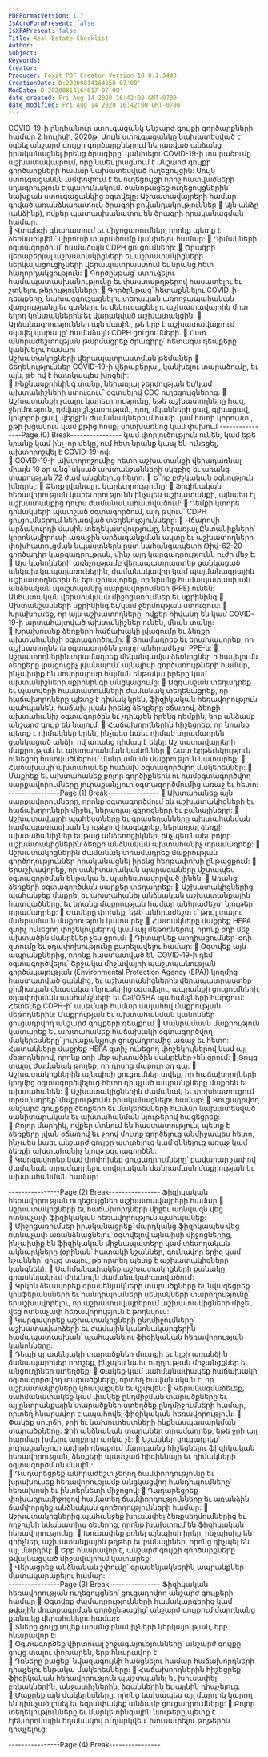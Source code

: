 ```yaml
---
PDFFormatVersion: 1.7
IsAcroFormPresent: false
IsXFAPresent: false
Title: Real Estate Checklist
Author: 
Subject: 
Keywords: 
Creator: 
Producer: Foxit PDF Creator Version 10.0.1.3443
CreationDate: D:20200814164258-07'00'
ModDate: D:20200814164617-07'00'
date_created: Fri Aug 14 2020 16:42:00 GMT-0700
date_modified: Fri Aug 14 2020 16:42:00 GMT-0700
---
```

 
COVID-19-ի ընդհանուր ստուգացանկ 
Անշարժ գույքի գործարքների համար 
2 հուլիսի, 2020թ. 
Սույն ստուգացանկը նախատեսված է օգնել անշարժ գույքի գործարքներում ներառված անձանց 
իրականացնել իրենց ծրագիրը՝ կանխելու COVID-19-ի տարածումը աշխատավայրում, որը նաեւ 
լրացնում է Անշարժ գույքի գործարքների համար նախատեսված ուղեցույցին: Սույն ստուգացանկն 
ամփոփում է եւ ուղեցույցի որոշ հատվածների սղագրություն է պարունակում. ծանոթացեք 
ուղեցույցներին՝ նախքան ստուգացանկից օգտվելը: 
Աշխատավայրերի համար գրված 
առանձնահատուկ ծրագրի 
բովանդակություններ 
 Այն անձը (անձինք), ովքեր պատասխանատու են ծրագրի իրականացման համար:  
 Վտանգի գնահատում եւ միջոցառումներ, որոնք պետք է ձեռնարկվեն՝ վիրուսի 
տարածումը կանխելու համար: 
 Դիմակների օգտագործում՝ համաձայն CDPH ցուցումների: 
 Ծրագրի վերաբերյալ աշխատակիցների եւ աշխատակիցների ներկայացուցիչների 
վերապատրաստում եւ նրանց հետ հաղորդակցություն: 
 Գործընթաց՝ ստուգելու համապատասխանությունը եւ փաստաթղթերով հասատելու եւ 
շտկելու թերությունները: 
 Գործընթաց՝ հետաքննելու COVID-ի դեպքերը, նախազգուշացնելու տեղական 
առողջապահական վարչությանը եւ գտնելու եւ մեկուսացնելու աշխատավայրին մոտ 
եղող կոնտակներին եւ վարակված աշխատակցին: 
 Արձանագրություններ այն մասին, թե երբ է աշխատավայրում սկսվել վարակը՝ 
համաձայն CDPH ցուցումների. 
 Ըստ անհրաժեշտության թարմացրեք ծրագիրը՝ հետագա դեպքերը կանխելու համար:    
Աշխատակիցների վերապատրաստման 
թեմաներ 
 Տեղեկություններ COVID-19-ի վերաբերյալ, կանխելու տարածումը, եւ այն, թե ով է 
հատկապես խոցելի:  
 Ինքնասքրինինգ տանը, ներառյալ ջերմության եւ/կամ ախտանիշների ստուգում՝ 
օգտվելով CDC ուղեցույցներից: 
 Աշխատանքի չգալու կարեւորությունը, եթե աշխատողները հազ, ջերմություն, դժվար 
շնչառության, դող, մկանների ցավ, գլխացավ, կոկորդի ցավ, վերջին ժամանակներում 
համի կամ հոտի կորուստ , քթի խցանում կամ քթից հոսք, սրտխառնոց կամ փսխում 
----------------Page (0) Break----------------
կամ փորլուծություն ունեն, կամ եթե նրանք կամ ինչ-որ մեկը, ում հետ նրանք կապ են 
ունեցել, ախտորոշվել է COVID-19-ով:  
 COVID-19-ի ախտորոշումից հետո աշխատանքի վերադառնալ միայն 10 օր անց՝ 
սկսած ախտանշանների սկզբից եւ առանց տաքության 72 ժամ անցնելուց հետո: 
 Ե՞րբ բժշկական օգնություն խնդրել: 
 Ձեռք լվանալու կարեւորությունը: 
 Ֆիզիկական հեռավորության կարեւորությունն ինչպես աշխատանքի, այնպես էլ 
աշխատանքից դուրս ժամանակահատվածում: 
 Դեմքի կտորե դիմակների պատշաճ օգտագործում, այդ թվում՝ CDPH ցուցումներում 
ներառված տեղեկությունները: 
 Վճարովի արձակուրդի մասին տեղեկատվությունը, ներառյալ Ընտանիքների՝  
կորոնավիրուսի առաջին արձագանքման ակտը   եւ աշխատողների փոխհատուցման 
նպաստներն ըստ նահանգապետի Թիվ-62-20 գործադիր կարգադրության,  մինչ այդ 
կարգադրությունն ուժի մեջ է: 
 Այս կանոնների առնչությամբ վերապատրաստեք ցանկացած անկախ 
կապալառուներին, ժամանակավոր կամ պայմանագրային աշխատողներին եւ 
երաշխավորեք, որ նրանք համապատասխան անձնական պաշտպանիչ 
սարքավորումներ (PPE) ունեն: 
Անհատական վերահսկման միջոցառումներ եւ 
սքրինինգ 
 Ախտանշանների սքրինինգ եւ/կամ ջերմության ստուգում: 
 Խրախուսեք, որ այն աշխատողները, ովքեր հիվանդ են կամ COVID-19-ի 
արտահայտված ախտանիշներ ունեն, մնան տանը:  
 Խրախուսեք ձեռքերի հաճախակի լվացումը եւ ձեռքի ախտահանիչի օգտագործումը: 
 Տրամադրեք եւ երախավորեք, որ աշխատողներն օգտագործեն բոլոր անհրաժեշտ 
PPE-ն: 
 Աշխատողներին տրամադրեք մեկանգամյա ձեռնոցներ ի հավելումն ձեռքերը 
լրացուցիչ լվանալուն՝ այնպիսի գործառույթների համար, ինչպիսիք են սովորաբար 
հպման ենթակա իրերը կամ ախտանիշների սքրինինգի անցկացումը: 
 Ազդանշան տեղադրեք եւ պատվերի հաստատումների ժամանակ տեղեկացրեք, որ 
հաճախորդները պետք է դիմակ կրեն, ֆիզիկական հեռավորություն պահպանեն, 
հաճախ լվան իրենց ձեռքերը օճառով, ձեռքի ախտահանիչ օգտագործեն եւ չդիպչեն 
իրենց դեմքին, երբ անձամբ անշարժ գույք  են նայում: 
 Հաճախորդներին հիշեցրեք, որ նրանք պետք է դիմակներ կրեն, ինչպես նաեւ դիմակ 
տրամադրեն ցանկացած անձի, ով առանց դիմակ է եկել: 
Աշխատավայրերի մաքրության եւ 
ախտահանման կանոններ 
 Շատ երթեւեկություն ունեցող հատվածներում մանրամասն մաքրություն կատարեք: 
 Հաճախակի ախտահանեք հաճախ օգտագործվող մակերեսներ: 
 Մաքրեք եւ ախտահանեք բոլոր գործիքներն ու համօգտագործվող սարքավորումները 
յուրաքանչյուր օգտագործմումից առաջ եւ հետո: 
----------------Page (1) Break----------------
 Ախտահանեք այն սարքավորումները, որոնք օգտագործվում են աշխատակիցների եւ 
հաճախորդների միջեւ, ներառյալ գզրոցները եւ բանալիները: 
 Աշխատավայրի պահեստները եւ գրասեղանները ախտահանման համապատասխան 
նյութերով հագեցրեք, ներառյալ ձեռքի ախտահանիչներ եւ թաց անձեռոցիկներ, 
ինչպես նաեւ բոլոր աշխատակիցներին ձեռքի անձնական ախտահանիչ տրամադրեք: 
 Աշխատակիցներին ժամանակ տրամադրեք մաքրության գործողություններ 
իրականացնել իրենց հերթափոխի ընթացքում: 
 Երաշխավորեք, որ սանիտարական պարագաները մշտապես օգտագործման 
ենթակա եւ պահեստավորված լինեն: 
 Առանց ձեռքերի օգտագործման սարքեր տեղադրեք: 
 Աշխատակիցներից պահանջեք մաքրել եւ ախտահանել անձնական աշխատանքային 
հատվածները, եւ նրանց մաքրության համար անհրաժեշտ նյութեր տրամադրեք: 
 Ժամերը փոխեք, եթե անհրաժեշտ է՝ թույլ տալու մանրամասն մաքրություն կատարել: 
 Հատակները մաքրեք HEPA զտիչ ունեցող փոշեկուլներով կամ այլ մեթոդներով, որոնք 
օդի մեջ ախտածին մանրէներ չեն ցրում: 
 Դիտարկեք արդիացումներ՝ օդի զտումը եւ օդափոխությունը բարելավելու համար: 
 Օգտվեք այն ապրանքներից, որոնք հաստատված են COVID-19-ի դեմ 
օգտագործվելու՝ Շրջակա միջավայրի պաշտպանության գործակալության 
(Environmental Protection Agency (EPA)) կողմից հաստատված ցանկից, եւ 
աշխատակիցներին վերապատրաստեք քիմիական վնասակար նյութերից օգտվելու, 
ապրանքի ցուցումների, օդափոխման պահանջների եւ Cal/OSHA պահանջների 
հարցում: Հետեւեք CDPH-ի՝ ասթմայի համար ապահով մաքրության մեթոդներին: 
Մաքրության եւ ախտահանման կանոններ 
ցուցադրվող անշարժ գույքերի դեպքում 
 Մանրամասն մաքրություն կատարեք եւ ախտահանեք հաճախակի օգտագործվող 
մակերեսները՝ յուրաքանչյուր ցուցադրումից առաջ եւ հետո: Հատակները մաքրեք 
HEPA զտիչ ունեցող փոշեկուլներով կամ այլ մեթոդներով, որոնք օդի մեջ ախտածին 
մանրէներ չեն ցրում: 
 Ցույց տալու ժամանակ թողեք, որ դրսից մաքուր օդ գա: 
 Աշխատակիցներին այնպիսի ցուցումներ տվեք, որ հաճախորդների կողմից 
օգտագործվելուց հետո դիպչած ապրանքները մաքրեն եւ ախտահանեն: 
 Աշխատակիցներին ժամանակ եւ փոխհատուցում տրամադրեք՝ մաքրությունն 
իրականացնելու համար: 
 Ցուցադրվող անշարժ գույքերը ձեռքերի եւ մակերեսների համար նախատեսված 
սանիտարական եւ ախտահանման նյութերով հագեցրեք:  
 Բոլոր մարդիկ, ովքեր մտնում են հաստատություն, պետք է ձեռքերը լվան օճառով եւ 
ջրով մուտք գործելուց անմիջապես հետո, ինչպես նաեւ անշարժ գույքը պտտելուց 
կամ զննելուց առաջ կամ ձեռքի ախտահանիչ նյութ օգտագործեն:  
 Կարգավորեք կամ փոփոխեք ցուցադրումները՝ բավարար չափով ժամանակ 
տրամադրելու սովորական մանրամասն մաքրության եւ ախտահանման համար:  
 
 
 
----------------Page (2) Break----------------
Ֆիզիկական հեռավորության ուղեցույցներ 
աշխատավայրերի համար 
 Աշխատակիցների եւ հաճախորդների միջեւ առնվազն վեց ոտնաչափ ֆիզիկական 
հեռավորություն պահպանեք:  
 Միջոցառումներ իրականացրեք՝ մարդկանց ֆիզիկապես վեց ոտնաչափ 
առանձնացնելու՝ օգտվելով այնպիսի միջոցներից, ինչպիսիք են ֆիզիկական 
միջնապատերը կամ տեսողական ակնարկները (օրինակ՝ հատակի նշաններ, 
գունավոր երիզ կամ նշաններ՝ ցույց տալու, թե որտեղ պետք է աշխատակիցները 
կանգնեն): 
 Սահմանափակեք աշխատակիցների քանակը գրասենյակում միեւնույն 
ժամանակահատվածում:  
 Կրկին ձեւավորեք գրասենյակների տարածքները եւ նվազեցրեք կոնֆերանսների եւ 
հանդիպումների սենյակների տարողությունը՝ երաշխավորելու, որ 
աշխատավայրերում աշխատակիցների միջեւ վեց ոտնաչափ հեռավորություն է 
թողնվում:  
 Կարգավորեք աշխատակիցների ընդմիջումները՝ աշխատավարձերի եւ ժամային 
կանոնակարգերին համապատասխան՝ պահպանելու ֆիզիկական հեռավորության 
կանոնները:  
 Դեպի գրասենյակի տարածքներ մուտքի եւ ելքի առանձին ճանապարհներ որոշեք, 
ինչպես նաեւ ուղղության միջանցքներ եւ անցուղիներ ստեղծեք: 
 Փակեք կամ սահմանափակեք հաճախակի օգտագործվող տարածքները, որտեղ 
հավանական է, որ աշխատակիցները կհավաքվեն եւ կշփվեն: 
 Վերակազմաձեւեք, սահմանափակեք կամ փակեք ընդմիջման տարածքները եւ 
այլընտրանքային տարածքներ ստեղծեք ընդմիջումների համար, որտեղ հնարավոր է 
ապահովել ֆիզիկական հեռավորություն: 
 Փակեք սուրճի, ջրի եւ նախուտեստների ինքնասպասարկման տարածքները: Ջրի 
անձնական տարաներ տրամադրեք, եթե ջրի այլ հարմար խմելու աղբյուր առկա չէ: 
 Նշաններ ցուցադրեք՝ յուրաքանչյուր առիթի դեպքում մարդկանց հիշեցնելու 
ֆիզիկական հեռավորության, ձեռքերի պատշաճ հիգիենայի եւ դիմակների 
օգտագործման մասին:  
 Դադարեցրեք անհրաժեշտ չեղող ճամփորդությունը եւ խրախուսեք հեռավորությամբ 
անցկացվող հանդիպումները՝ հեռախոսի եւ ինտերնետի միջոցով: 
 Դադարեցրեք փոխադրամիջոցով համատեղ ճամփորդությունները եւ առանձին 
ճամփորդեք անձնական գործողությունների համար: 
 Աշխատակիցներից պահանջեք խուսափել ձեռքսեղմումներից եւ ողջույնի նմանատիպ 
ձեւերից, որոնք խախտում են ֆիզիկական հեռավորությունը: 
 Խուսափեք բռնել այնպիսի իրեր, ինչպիսիք են  գրիչներ, աշխատանքային թղթեր եւ 
բանալիներ, որոնց դիչպել  են այլ մարդիկ: 
 Երբ հնարավոր է, անշարժ գույքի գործարքները թվայնացված միջավայրում 
կատարեք:   
 Վերացրեք անձնական շփումը՝ գրասենյակներին ապրանքներ մատակարարելու 
համար:  
----------------Page (3) Break----------------
Ֆիզիկական հեռավորության ուղեցույցներ՝ 
ցուցադրվող անշարժ գույքերի համար 
 Օգտվեք ժամադրությունների համակարգերից կամ թվային մուտքագրման 
գործընթացից՝ անշարժ գույքում մարդկանց քանակը վերահսկելու համար:  
 Տները ցույց տվեք առանց բնակիչների ներկայության, երբ հնարավոր է:  
 Օգտագործեք վիրտուալ շրջագայությունները՝ անշարժ գույքը ցույց տալու փոխարեն, 
երբ հնարավոր է:  
 Դռները բացեք՝ նվազագույնի հասցնելու համար հաճախորդների դիպչելու ենթակա 
մակերեսները: 
 Հաճախորդներին հիշեցրեք ֆիզիկական հեռավորություն պաշտպանել եւ խուսափել 
բռնակներին, անջատիչներին, ձգաններին եւ այլնին դիպչելուց:  
 Մաքրեք այն մակերեսները, որոնց նախապես այլ մարդիկ կարող են դիպչած լինել եւ 
եզրափակեք անձամբ ցուցադրումները: 
 Բոլոր տեղեկությունները եւ մարկետինգային նյութերը պետք է էլեկտրոնային 
եղանակով ուղարկվեն՝ խուսափելու թղթերին դիպչելուց:  
 
----------------Page (4) Break----------------
